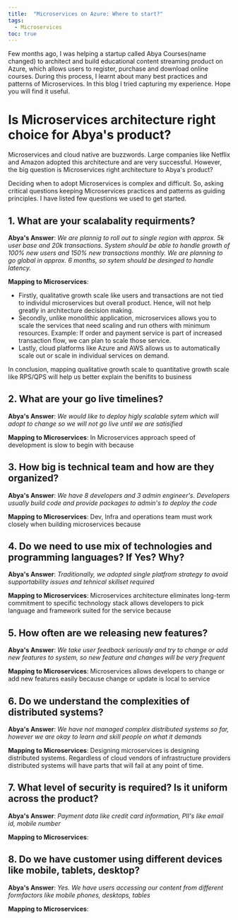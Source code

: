 ```yaml
---
title:  "Microservices on Azure: Where to start?"
tags: 
  - Microservices
toc: true
---
```


Few months ago, I was helping a startup called Abya Courses(name changed) to architect and build educational content streaming product on Azure, which allows users to register, purchase and download online courses. During this process, I learnt about many best practices and patterns of Microservices. In this blog I tried capturing my experience. Hope you will find it useful.

# Is Microservices architecture right choice for Abya's product? 
Microservices and cloud native are buzzwords. Large companies like Netflix and Amazon adopted this architecture and are very successful. However, the big question is Microservices right architecture to Abya's product? 

Deciding when to adopt Microservices is complex and difficult. So, asking critical questions keeping Microservices practices and patterns as guiding principles. I have listed few questions we used to get started.

## 1. What are your scalabality requirments?
**Abya's Answer**: 
*We are plannig to roll out to single region with approx. 5k user base and 20k transactions. System should be able to handle growth of 100% new users and 150% new transactions monthly. We are planning to go global in approx. 6 months, so sytem should be desinged to handle latency.* 

**Mapping to Microservices**:
* Firstly, qualitative growth scale like users and transactions are not tied to individul microservices but overall product. Hence, will not help greatly in   architecture decision making. 
* Secondly, unlike monolithic application, microservices allows you to scale the services that need scaling and run others with minimum resources. Example: If order and payment service is part of increased transaction flow, we can plan to scale those service.
* Lastly, cloud platforms like Azure and AWS allows us to automatically scale out or scale in individual services on demand.

In conclusion, mapping qualitative growth scale to quantitative growth scale like RPS/QPS will help us better explain the benifits to business   

## 2. What are your go live timelines?
**Abya's Answer**: 
*We would like to deploy higly scalable sytem which will adopt to change so we will not go live until we are satisified*

**Mapping to Microservices**:
In Microservices approach speed of development is slow to begin with because

## 3. How big is technical team and how are they organized?
**Abya's Answer**: 
*We have 8 developers and 3 admin engineer's. Developers usually build code and provide packages to admin's to deploy the code*

**Mapping to Microservices**:
Dev, Infra and operations team must work closely when building microservices because

## 4. Do we need to use mix of technologies and programming languages? If Yes? Why? 
**Abya's Answer**: 
*Traditionally, we adopted single platfrom strategy to avoid supportability issues and tehnical skillset required*

**Mapping to Microservices**:
Microservices architecture eliminates long-term commitment to specific technology stack allows developers to pick language and framework suited for the service because

## 5. How often are we releasing new features? 
**Abya's Answer**: 
*We take user feedback seriously and try to change or add new features to system, so new feature and changes will be very frequent*

**Mapping to Microservices**:
Microservices allows developers to change or add new features easily because change or update is local to service 

## 6. Do we understand the complexities of distributed systems?
**Abya's Answer**: 
*We have not managed complex distributed systems so far, however we are okay to learn and skill people on what it demands*

**Mapping to Microservices**:
Designing microservices is designing distributed systems. Regardless of cloud vendors of infrastructure providers distributed systems will have parts that will fail at any point of time.

## 7. What level of security is required? Is it uniform across the product?
**Abya's Answer**: 
*Payment data like credit card information, PII's like email id, mobile number*

**Mapping to Microservices**:

## 8. Do we have customer using different devices like mobile, tablets, desktop?
**Abya's Answer**: 
*Yes. We have users accessing our content from different formfactors like mobile phones, desktops, tables*

**Mapping to Microservices**: